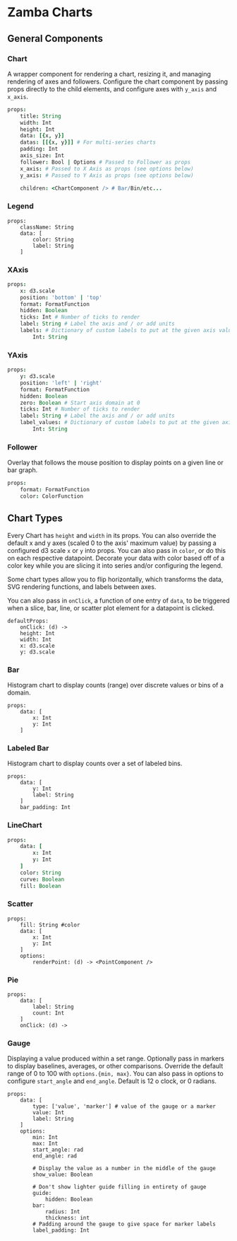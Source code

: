 # Zamba Charts

## General Components

### Chart

A wrapper component for rendering a chart, resizing it, and managing rendering of axes and followers. Configure the chart component by passing props directly to the child elements, and configure axes with `y_axis` and `x_axis`.

```coffee
props:
    title: String
    width: Int
    height: Int
    data: [{x, y}]
    datas: [[{x, y}]] # For multi-series charts
    padding: Int
    axis_size: Int
    follower: Bool | Options # Passed to Follower as props
    x_axis: # Passed to X Axis as props (see options below)
    y_axis: # Passed to Y Axis as props (see options below)

    children: <ChartComponent /> # Bar/Bin/etc...
```

### Legend

    props:
        className: String
        data: [
            color: String
            label: String
        ]

### XAxis

```coffee
props:
    x: d3.scale
    position: 'bottom' | 'top'
    format: FormatFunction
    hidden: Boolean
    ticks: Int # Number of ticks to render
    label: String # Label the axis and / or add units
    labels: # Dictionary of custom labels to put at the given axis values
        Int: String
```

### YAxis

```coffee
props:
    y: d3.scale
    position: 'left' | 'right'
    format: FormatFunction
    hidden: Boolean
    zero: Boolean # Start axis domain at 0
    ticks: Int # Number of ticks to render
    label: String # Label the axis and / or add units
    label_values: # Dictionary of custom labels to put at the given axis values
        Int: String
```

### Follower

Overlay that follows the mouse position to display points on a given line or bar graph.

```coffee
props:
    format: FormatFunction
    color: ColorFunction
```

## Chart Types

Every Chart has `height` and `width` in its props. You can also override the default x and y axes (scaled 0 to the axis' maximum value) by passing a configured d3 scale `x` or `y` into props. You can also pass in `color`, or do this on each respective datapoint. Decorate your data with color based off of a color key while you are slicing it into series and/or configuring the legend.

Some chart types allow you to flip horizontally, which transforms the data, SVG rendering functions, and labels between axes.

You can also pass in `onClick`, a function of one entry of `data`, to be triggered when a slice, bar, line, or scatter plot element for a datapoint is clicked.

    defaultProps:
        onClick: (d) ->
        height: Int
        width: Int
        x: d3.scale
        y: d3.scale

### Bar

Histogram chart to display counts (range) over discrete values or bins of a domain.

    props:
        data: [
            x: Int
            y: Int
        ]


### Labeled Bar

Histogram chart to display counts over a set of labeled bins.

    props:
        data: [
            y: Int
            label: String
        ]
        bar_padding: Int


### LineChart

```coffee
props:
    data: [
        x: Int
        y: Int
    ]
    color: String
    curve: Boolean
    fill: Boolean
```

### Scatter

    props:
        fill: String #color
        data: [
            x: Int
            y: Int
        ]
        options:
            renderPoint: (d) -> <PointComponent />

### Pie

    props:
        data: [
            label: String
            count: Int
        ]
        onClick: (d) -> 


### Gauge

Displaying a value produced within a set range. Optionally pass in markers to display baselines, averages, or other comparisons. Override the default range of 0 to 100 with `options.{min, max}`. You can also pass in options to configure `start_angle` and `end_angle`. Default is 12 o clock, or 0 radians.

    props:
        data: [
            type: ['value', 'marker'] # value of the gauge or a marker
            value: Int
            label: String
        ]
        options:
            min: Int
            max: Int
            start_angle: rad
            end_angle: rad

            # Display the value as a number in the middle of the gauge
            show_value: Boolean

            # Don't show lighter guide filling in entirety of gauge
            guide:
                hidden: Boolean
            bar:
                radius: Int
                thickness: int
            # Padding around the gauge to give space for marker labels
            label_padding: Int

